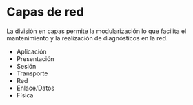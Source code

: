 # Capas de red

La división en capas permite la modularización lo que facilita el mantenimiento y la realización de diagnósticos en la red.

- Aplicación
- Presentación
- Sesión
- Transporte
- Red
- Enlace/Datos
- Física

